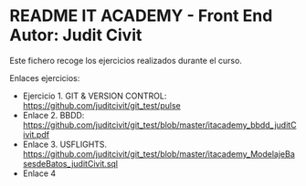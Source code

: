 README IT ACADEMY - Front End
Autor: Judit Civit
==========

Este fichero recoge los ejercicios realizados durante el curso.


Enlaces ejercicios:
+ Ejercicio 1. GIT & VERSION CONTROL: https://github.com/juditcivit/git_test/pulse
+ Enlace 2. BBDD: https://github.com/juditcivit/git_test/blob/master/itacademy_bbdd_juditCivit.pdf
+ Enlace 3. USFLIGHTS. https://github.com/juditcivit/git_test/blob/master/itacademy_ModelajeBasesdeBatos_juditCivit.sql
+ Enlace 4